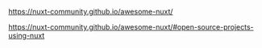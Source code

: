 

https://nuxt-community.github.io/awesome-nuxt/

https://nuxt-community.github.io/awesome-nuxt/#open-source-projects-using-nuxt
